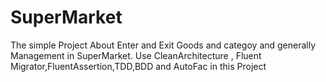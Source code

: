 # SuperMarket
The simple Project About Enter and Exit Goods and categoy and generally Management in SuperMarket. Use CleanArchitecture , Fluent Migrator,FluentAssertion,TDD,BDD and AutoFac in this Project
